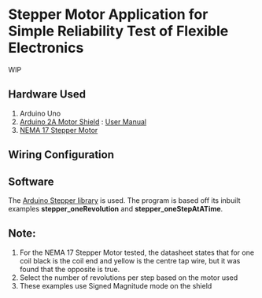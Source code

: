 # Stepper Motor Application for Simple Reliability Test of Flexible Electronics
WIP
## Hardware Used 
1. Arduino Uno
2. [Arduino 2A Motor Shield](https://my.cytron.io/p-0.8amp-5v-26v-dc-motor-driver-shield-for-arduino-2-channels?r=1) : [User Manual](https://docs.google.com/document/d/1EiQAE_9VpDDm4rjZrySAoGjQldJnTk6rJIsUkqCT37w/view)
3. [NEMA 17 Stepper Motor](https://www.alibaba.com/product-detail/42mm-stepper-motor-JK42HS40-1204D-NEMA17_60232212584.html)

## Wiring Configuration


## Software
The [Arduino Stepper library](https://www.arduino.cc/reference/en/libraries/stepper/) is used. The program is based off its inbuilt examples **stepper_oneRevolution** and **stepper_oneStepAtATime**. 

## Note: 
1. For the NEMA 17 Stepper Motor tested, the datasheet states that for one coil black is the coil end and yellow is the centre tap wire, but it was found that the opposite is true.
2. Select the number of revolutions per step based on the motor used
3. These examples use Signed Magnitude mode on the shield

